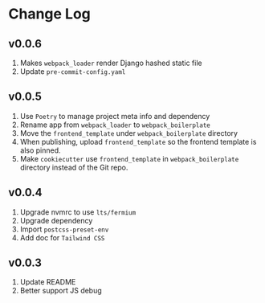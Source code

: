 # Change Log

## v0.0.6

1. Makes `webpack_loader` render Django hashed static file
1. Update `pre-commit-config.yaml`

## v0.0.5

1. Use `Poetry` to manage project meta info and dependency
1. Rename app from `webpack_loader` to `webpack_boilerplate`
1. Move the `frontend_template` under `webpack_boilerplate` directory
1. When publishing, upload `frontend_template` so the frontend template is also pinned.
1. Make `cookiecutter` use `frontend_template` in `webpack_boilerplate` directory instead of the Git repo.

## v0.0.4

1. Upgrade nvmrc to use `lts/fermium`
1. Upgrade dependency
1. Import `postcss-preset-env`
1. Add doc for `Tailwind CSS`

## v0.0.3

1. Update README
1. Better support JS debug

